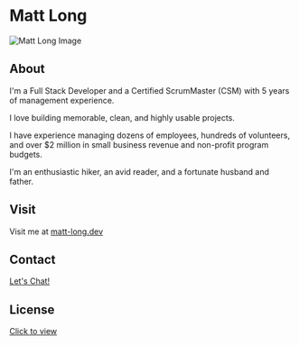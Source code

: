 # Matt Long

![Matt Long Image](https://i.imgur.com/mRAYk0X.png)

## About

I'm a Full Stack Developer and a Certified ScrumMaster (CSM) with 5 years of management experience.

I love building memorable, clean, and highly usable projects.

I have experience managing dozens of employees, hundreds of volunteers, and over \$2 million in small business revenue and non-profit program budgets.

I'm an enthusiastic hiker, an avid reader, and a fortunate husband and father.

## Visit

Visit me at [matt-long.dev](https://matt-long.web.app/)

## Contact

[Let's Chat!](https://www.linkedin.com/in/mattlong34/)

## License

[Click to view](https://github.com/MattLong34/matt-long-personal-site/blob/master/LICENSE.md)
